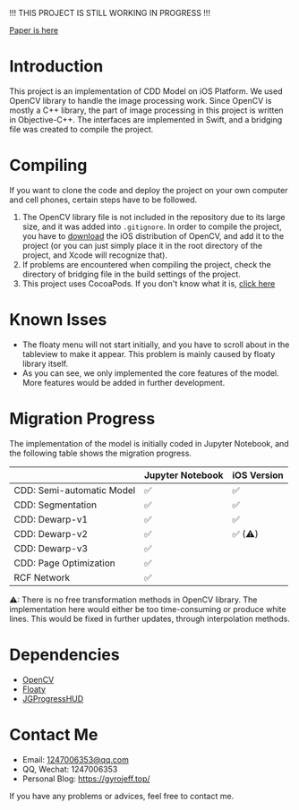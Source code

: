 !!! THIS PROJECT IS STILL WORKING IN PROGRESS !!!

[Paper is here](./paper-compressed.pdf)

# Introduction

This project is an implementation of CDD Model on iOS Platform. We used OpenCV library to handle the image processing work. Since OpenCV is mostly a C++ library, the part of image processing in this project is written in Objective-C++. The interfaces are implemented in Swift, and a bridging file was created to compile the project.

# Compiling

If you want to clone the code and deploy the project on your own computer and cell phones, certain steps have to be followed.

1. The OpenCV library file is not included in the repository due to its large size, and it was added into `.gitignore`. In order to compile the project, you have to [download](https://opencv.org/releases/) the iOS distribution of OpenCV, and add it to the project (or you can just simply place it in the root directory of the project, and Xcode will recognize that).
2. If problems are encountered when compiling the project, check the directory of bridging file in the build settings of the project.
3. This project uses CocoaPods. If you don't know what it is, [click here](https://github.com/CocoaPods/CocoaPods)

# Known Isses

- The floaty menu will not start initially, and you have to scroll about in the tableview to make it appear. This problem is mainly caused by floaty library itself.
- As you can see, we only implemented the core features of the model. More features would be added in further development.

# Migration Progress

The implementation of the model is initially coded in Jupyter Notebook, and the following table shows the migration progress.

|  | Jupyter Notebook | iOS Version |
| - | - | - |
| CDD: Semi-automatic Model | ✅ | ✅ |
| CDD: Segmentation | ✅ | ✅ |
| CDD: Dewarp-v1 | ✅ | ✅ |
| CDD: Dewarp-v2 | ✅ | ✅ (⚠) |
| CDD: Dewarp-v3 | ✅ |  |
| CDD: Page Optimization | ✅ |  |
| RCF Network | ✅ |  |

⚠: There is no free transformation methods in OpenCV library. The implementation here would either be too time-consuming or produce white lines. This would be fixed in further updates, through interpolation methods. 

# Dependencies

- [OpenCV](https://opencv.org/)
- [Floaty](https://github.com/kciter/Floaty)
- [JGProgressHUD](https://github.com/JonasGessner/JGProgressHUD)

# Contact Me

- Email: 1247006353@qq.com
- QQ, Wechat: 1247006353
- Personal Blog: https://gyrojeff.top/

If you have any problems or advices, feel free to contact me.
